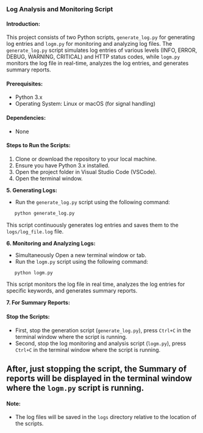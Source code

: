 ### Log Analysis and Monitoring Script

#### Introduction:
This project consists of two Python scripts, `generate_log.py` for generating log entries and `logm.py` for monitoring and analyzing log files. The `generate_log.py` script simulates log entries of various levels (INFO, ERROR, DEBUG, WARNING, CRITICAL) and HTTP status codes, while `logm.py` monitors the log file in real-time, analyzes the log entries, and generates summary reports.

#### Prerequisites:
- Python 3.x
- Operating System: Linux or macOS (for signal handling)

#### Dependencies:
- None

#### Steps to Run the Scripts:

1. Clone or download the repository to your local machine.
2. Ensure you have Python 3.x installed.
3. Open the project folder in Visual Studio Code (VSCode).
4. Open the terminal window.
   
**5. Generating Logs:**
- Run the `generate_log.py` script using the following command:
```bash 
   python generate_log.py
```
This script continuously generates log entries and saves them to the `logs/log_file.log` file.

**6. Monitoring and Analyzing Logs:**
- Simultaneously Open a new terminal window or tab.
- Run the `logm.py` script using the following command:
```bash 
   python logm.py
```
This script monitors the log file in real time, analyzes the log entries for specific keywords, and generates summary reports.

**7. For Summary Reports:**

#### Stop the Scripts:
- First, stop the generation script (`generate_log.py`), press `Ctrl+C` in the terminal window where the script is running.
- Second, stop the log monitoring and analysis script (`logm.py`), press `Ctrl+C` in the terminal window where the script is running.

## After, just stopping the script, the Summary of reports will be displayed in the terminal window where the `logm.py` script is running.

#### Note:
- The log files will be saved in the `logs` directory relative to the location of the scripts.

